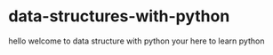# data-structures-with-python
hello welcome to data structure with python 
your here to learn python